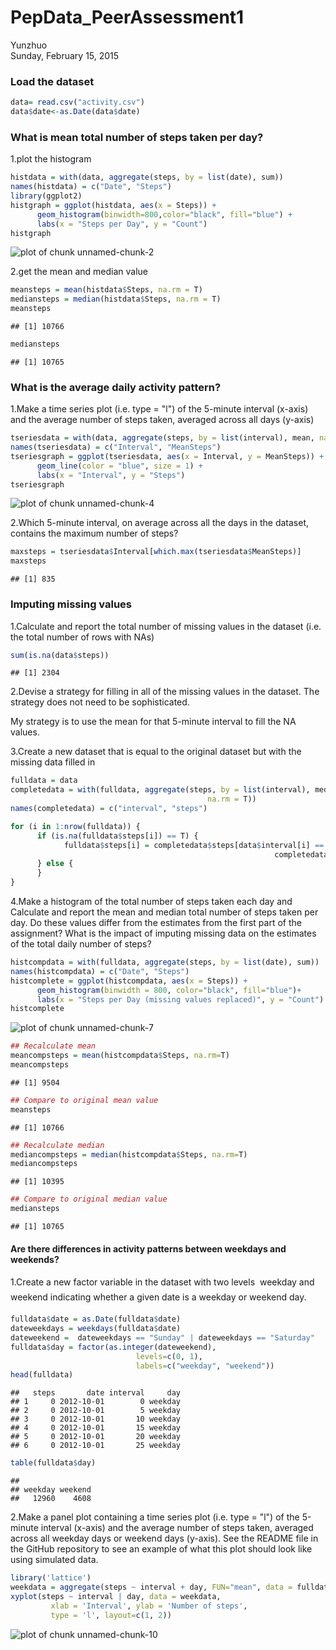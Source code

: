 # PepData_PeerAssessment1
Yunzhuo  
Sunday, February 15, 2015  

### Load the dataset


```r
data= read.csv("activity.csv")
data$date<-as.Date(data$date)
```

### What is mean total number of steps taken per day?
1.plot the histogram

```r
histdata = with(data, aggregate(steps, by = list(date), sum))
names(histdata) = c("Date", "Steps")
library(ggplot2)
histgraph = ggplot(histdata, aes(x = Steps)) + 
      geom_histogram(binwidth=800,color="black", fill="blue") + 
      labs(x = "Steps per Day", y = "Count")
histgraph
```

![plot of chunk unnamed-chunk-2](./PA1_template_files/figure-html/unnamed-chunk-2.png) 

2.get the mean and median value

```r
meansteps = mean(histdata$Steps, na.rm = T)
mediansteps = median(histdata$Steps, na.rm = T)
meansteps
```

```
## [1] 10766
```

```r
mediansteps
```

```
## [1] 10765
```

### What is the average daily activity pattern?
1.Make a time series plot (i.e. type = "l") of the 5-minute interval (x-axis) and the average number of steps taken, averaged across all days (y-axis)

```r
tseriesdata = with(data, aggregate(steps, by = list(interval), mean, na.rm = T))
names(tseriesdata) = c("Interval", "MeanSteps")
tseriesgraph = ggplot(tseriesdata, aes(x = Interval, y = MeanSteps)) + 
      geom_line(color = "blue", size = 1) +  
      labs(x = "Interval", y = "Steps")
tseriesgraph
```

![plot of chunk unnamed-chunk-4](./PA1_template_files/figure-html/unnamed-chunk-4.png) 

2.Which 5-minute interval, on average across all the days in the dataset, contains the maximum number of steps?

```r
maxsteps = tseriesdata$Interval[which.max(tseriesdata$MeanSteps)]
maxsteps
```

```
## [1] 835
```

### Imputing missing values
1.Calculate and report the total number of missing values in the dataset (i.e. the total number of rows with NAs)

```r
sum(is.na(data$steps))
```

```
## [1] 2304
```
2.Devise a strategy for filling in all of the missing values in the dataset. The strategy does not need to be sophisticated.

My strategy is to use the mean for that 5-minute interval to fill the NA values.

3.Create a new dataset that is equal to the original dataset but with the missing data filled in

```r
fulldata = data
completedata = with(fulldata, aggregate(steps, by = list(interval), median, 
                                            na.rm = T))
names(completedata) = c("interval", "steps")

for (i in 1:nrow(fulldata)) {
      if (is.na(fulldata$steps[i]) == T) {
            fulldata$steps[i] = completedata$steps[data$interval[i] == 
                                                           completedata$interval]
      } else {          
      }
}
```

4.Make a histogram of the total number of steps taken each day and Calculate and report the mean and median total number of steps taken per day. Do these values differ from the estimates from the first part of the assignment? What is the impact of imputing missing data on the estimates of the total daily number of steps?

```r
histcompdata = with(fulldata, aggregate(steps, by = list(date), sum))
names(histcompdata) = c("Date", "Steps")
histcomplete = ggplot(histcompdata, aes(x = Steps)) + 
      geom_histogram(binwidth = 800, color="black", fill="blue")+ 
      labs(x = "Steps per Day (missing values replaced)", y = "Count")
histcomplete
```

![plot of chunk unnamed-chunk-7](./PA1_template_files/figure-html/unnamed-chunk-7.png) 

```r
## Recalculate mean
meancompsteps = mean(histcompdata$Steps, na.rm=T)
meancompsteps
```

```
## [1] 9504
```

```r
## Compare to original mean value
meansteps
```

```
## [1] 10766
```

```r
## Recalculate median
mediancompsteps = median(histcompdata$Steps, na.rm=T)
mediancompsteps
```

```
## [1] 10395
```

```r
## Compare to original median value
mediansteps
```

```
## [1] 10765
```

#### Are there differences in activity patterns between weekdays and weekends?
1.Create a new factor variable in the dataset with two levels  weekday and weekend indicating whether a given date is a weekday or weekend day.

```r
fulldata$date = as.Date(fulldata$date)
dateweekdays = weekdays(fulldata$date)
dateweekend =  dateweekdays == "Sunday" | dateweekdays == "Saturday"
fulldata$day = factor(as.integer(dateweekend),
                            levels=c(0, 1),
                            labels=c("weekday", "weekend"))
head(fulldata)
```

```
##   steps       date interval     day
## 1     0 2012-10-01        0 weekday
## 2     0 2012-10-01        5 weekday
## 3     0 2012-10-01       10 weekday
## 4     0 2012-10-01       15 weekday
## 5     0 2012-10-01       20 weekday
## 6     0 2012-10-01       25 weekday
```

```r
table(fulldata$day)
```

```
## 
## weekday weekend 
##   12960    4608
```

2.Make a panel plot containing a time series plot (i.e. type = "l") of the 5-minute interval (x-axis) and the average number of steps taken, averaged across all weekday days or weekend days (y-axis). See the README file in the GitHub repository to see an example of what this plot should look like using simulated data.

```r
library('lattice')
weekdata = aggregate(steps ~ interval + day, FUN="mean", data = fulldata)
xyplot(steps ~ interval | day, data = weekdata,
         xlab = 'Interval', ylab = 'Number of steps',
         type = 'l', layout=c(1, 2))
```

![plot of chunk unnamed-chunk-10](./PA1_template_files/figure-html/unnamed-chunk-10.png) 
